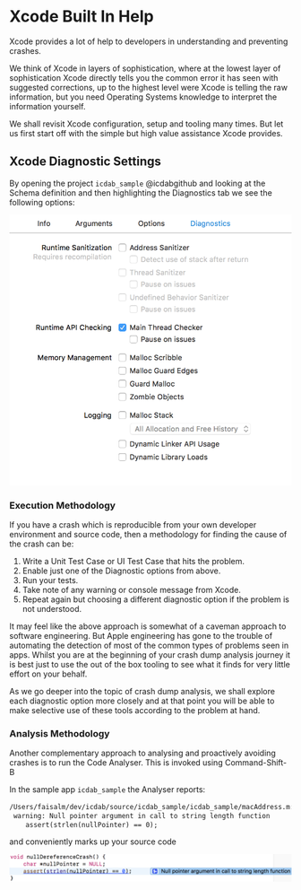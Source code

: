 # Xcode Built In Help

Xcode provides a lot of help to developers in understanding and preventing crashes.

We think of Xcode in layers of sophistication, where at the lowest layer of sophistication Xcode directly tells you the common error it has seen with suggested corrections, up to the highest level were Xcode is telling the raw information, but you need Operating Systems knowledge to interpret the information yourself.

We shall revisit Xcode configuration, setup and tooling many times.  But let us first start off with the simple but high value assistance Xcode provides.

## Xcode Diagnostic Settings

By opening the project `icdab_sample` @icdabgithub and looking at the Schema definition and then highlighting the Diagnostics tab we see the following options:

![](screenshots/diagnostic_settings.png)

### Execution Methodology

If you have a crash which is reproducible from your own developer environment and source code, then a methodology for finding the cause of the crash can be:

1.  Write a Unit Test Case or UI Test Case that hits the problem.
1.  Enable just one of the Diagnostic options from above.
1.  Run your tests.
1.  Take note of any warning or console message from Xcode.
1.  Repeat again but choosing a different diagnostic option if the problem is not understood.

It may feel like the above approach is somewhat of a caveman approach to software engineering.
But Apple engineering has gone to the trouble of automating the detection of most of the common types of problems seen in apps.  Whilst you are at the beginning of your crash dump analysis journey it is best just to use the out of the box tooling to see what it finds for very little effort on your behalf.

As we go deeper into the topic of crash dump analysis, we shall explore each diagnostic option more closely and at that point you will be able to make selective use of these tools according to the problem at hand.

### Analysis Methodology

Another complementary approach to analysing and proactively avoiding crashes is to run the Code Analyser.
This is invoked using Command-Shift-B

In the sample app `icdab_sample` the Analyser reports:

```
/Users/faisalm/dev/icdab/source/icdab_sample/icdab_sample/macAddress.m:22:12:
 warning: Null pointer argument in call to string length function
    assert(strlen(nullPointer) == 0);
```

and conveniently marks up your source code

![](screenshots/analyser_null.png)
